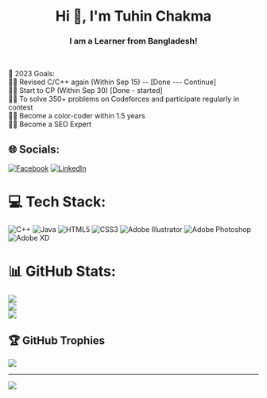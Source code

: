 <h1 align="center">Hi 👋, I'm Tuhin Chakma</h1>
<h3 align="center">I am a Learner from Bangladesh!</h3> <br>

🥅 2023 Goals:<br>
🧑‍💻 Revised C/C++ again (Within Sep 15) -- [Done --- Continue]<br>
🧑‍💻 Start to CP (Within Sep 30) [Done - started]<br>
🧑‍💻 To solve 350+ problems on Codeforces and participate regularly in contest<br>
🧑‍💻 Become a color-coder within 1.5 years <br>
🧑‍💻 Become a SEO Expert <br>

## 🌐 Socials:
[![Facebook](https://img.shields.io/badge/Facebook-%231877F2.svg?logo=Facebook&logoColor=white)](https://facebook.com/iamtuhinchakma) [![LinkedIn](https://img.shields.io/badge/LinkedIn-%230077B5.svg?logo=linkedin&logoColor=white)](https://linkedin.com/in/iamtuhinchakma) 

# 💻 Tech Stack:
![C++](https://img.shields.io/badge/c++-%2300599C.svg?style=for-the-badge&logo=c%2B%2B&logoColor=white) ![Java](https://img.shields.io/badge/java-%23ED8B00.svg?style=for-the-badge&logo=java&logoColor=white) ![HTML5](https://img.shields.io/badge/html5-%23E34F26.svg?style=for-the-badge&logo=html5&logoColor=white) ![CSS3](https://img.shields.io/badge/css3-%231572B6.svg?style=for-the-badge&logo=css3&logoColor=white) ![Adobe Illustrator](https://img.shields.io/badge/adobeillustrator-%23FF9A00.svg?style=for-the-badge&logo=adobeillustrator&logoColor=white) ![Adobe Photoshop](https://img.shields.io/badge/adobephotoshop-%2331A8FF.svg?style=for-the-badge&logo=adobephotoshop&logoColor=white) ![Adobe XD](https://img.shields.io/badge/Adobe%20XD-470137?style=for-the-badge&logo=Adobe%20XD&logoColor=#FF61F6)
# 📊 GitHub Stats:
![](https://github-readme-stats.vercel.app/api?username=iamtuhinchakma&theme=radical&hide_border=false&include_all_commits=false&count_private=false)<br/>
![](https://github-readme-streak-stats.herokuapp.com/?user=iamtuhinchakma&theme=radical&hide_border=false)<br/>
![](https://github-readme-stats.vercel.app/api/top-langs/?username=iamtuhinchakma&theme=radical&hide_border=false&include_all_commits=false&count_private=false&layout=compact)

## 🏆 GitHub Trophies
![](https://github-profile-trophy.vercel.app/?username=iamtuhinchakma&theme=chalk&no-frame=false&no-bg=true&margin-w=4)

---
[![](https://visitcount.itsvg.in/api?id=iamtuhinchakma&icon=0&color=0)](https://visitcount.itsvg.in)

<!-- Proudly created with GPRM ( https://gprm.itsvg.in ) -->
